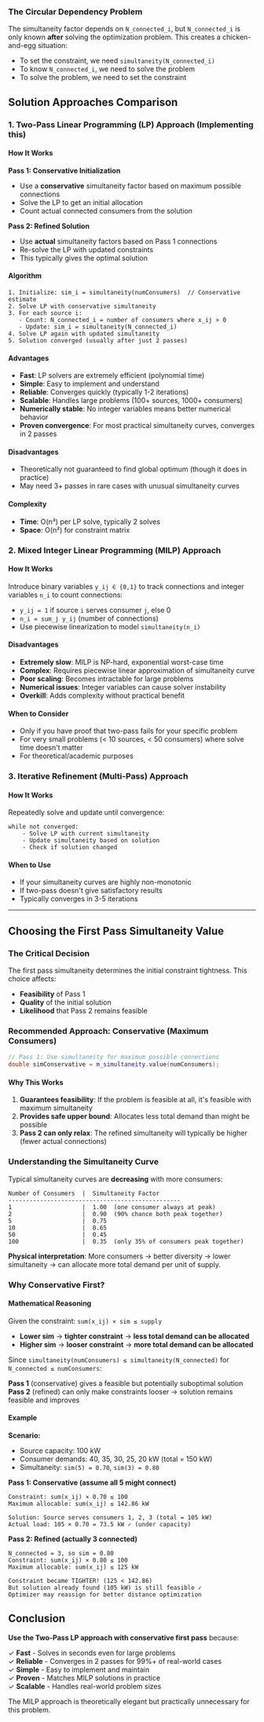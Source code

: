 ### The Circular Dependency Problem

The simultaneity factor depends on `N_connected_i`, but `N_connected_i` is only known **after** solving the optimization problem. This creates a chicken-and-egg situation:

- To set the constraint, we need `simultaneity(N_connected_i)`
- To know `N_connected_i`, we need to solve the problem
- To solve the problem, we need to set the constraint

## Solution Approaches Comparison

### 1. Two-Pass Linear Programming (LP) Approach  (Implementing this)

#### How It Works

**Pass 1: Conservative Initialization**
- Use a **conservative** simultaneity factor based on maximum possible connections
- Solve the LP to get an initial allocation
- Count actual connected consumers from the solution

**Pass 2: Refined Solution**
- Use **actual** simultaneity factors based on Pass 1 connections
- Re-solve the LP with updated constraints
- This typically gives the optimal solution

#### Algorithm
```
1. Initialize: sim_i = simultaneity(numConsumers)  // Conservative estimate
2. Solve LP with conservative simultaneity
3. For each source i:
   - Count: N_connected_i = number of consumers where x_ij > 0
   - Update: sim_i = simultaneity(N_connected_i)
4. Solve LP again with updated simultaneity
5. Solution converged (usually after just 2 passes)
```

#### Advantages 
- **Fast**: LP solvers are extremely efficient (polynomial time)
- **Simple**: Easy to implement and understand
- **Reliable**: Converges quickly (typically 1-2 iterations)
- **Scalable**: Handles large problems (100+ sources, 1000+ consumers)
- **Numerically stable**: No integer variables means better numerical behavior
- **Proven convergence**: For most practical simultaneity curves, converges in 2 passes

#### Disadvantages
- Theoretically not guaranteed to find global optimum (though it does in practice)
- May need 3+ passes in rare cases with unusual simultaneity curves

#### Complexity
- **Time**: O(n³) per LP solve, typically 2 solves
- **Space**: O(n²) for constraint matrix

### 2. Mixed Integer Linear Programming (MILP) Approach

#### How It Works
Introduce binary variables `y_ij ∈ {0,1}` to track connections and integer variables `n_i` to count connections:
- `y_ij = 1` if source `i` serves consumer `j`, else 0
- `n_i = sum_j y_ij` (number of connections)
- Use piecewise linearization to model `simultaneity(n_i)`

#### Disadvantages 
- **Extremely slow**: MILP is NP-hard, exponential worst-case time
- **Complex**: Requires piecewise linear approximation of simultaneity curve
- **Poor scaling**: Becomes intractable for large problems
- **Numerical issues**: Integer variables can cause solver instability
- **Overkill**: Adds complexity without practical benefit

#### When to Consider
- Only if you have proof that two-pass fails for your specific problem
- For very small problems (< 10 sources, < 50 consumers) where solve time doesn't matter
- For theoretical/academic purposes

### 3. Iterative Refinement (Multi-Pass) Approach

#### How It Works
Repeatedly solve and update until convergence:
```
while not converged:
    - Solve LP with current simultaneity
    - Update simultaneity based on solution
    - Check if solution changed
```

#### When to Use
- If your simultaneity curves are highly non-monotonic
- If two-pass doesn't give satisfactory results
- Typically converges in 3-5 iterations

---

## Choosing the First Pass Simultaneity Value

### The Critical Decision

The first pass simultaneity determines the initial constraint tightness. This choice affects:
- **Feasibility** of Pass 1
- **Quality** of the initial solution
- **Likelihood** that Pass 2 remains feasible

### Recommended Approach: Conservative (Maximum Consumers)

```cpp
// Pass 1: Use simultaneity for maximum possible connections
double simConservative = m_simultaneity.value(numConsumers);
```

#### Why This Works

1. **Guarantees feasibility**: If the problem is feasible at all, it's feasible with maximum simultaneity
2. **Provides safe upper bound**: Allocates less total demand than might be possible
3. **Pass 2 can only relax**: The refined simultaneity will typically be higher (fewer actual connections)

### Understanding the Simultaneity Curve

Typical simultaneity curves are **decreasing** with more consumers:

```
Number of Consumers  |  Simultaneity Factor
-------------------------------------------------
1                    |  1.00  (one consumer always at peak)
2                    |  0.90  (90% chance both peak together)
5                    |  0.75
10                   |  0.65
50                   |  0.45
100                  |  0.35  (only 35% of consumers peak together)
```

**Physical interpretation**: More consumers → better diversity → lower simultaneity → can allocate more total demand per unit of supply.

### Why Conservative First?

#### Mathematical Reasoning

Given the constraint: `sum(x_ij) × sim ≤ supply`

- **Lower sim** → **tighter constraint** → **less total demand can be allocated**
- **Higher sim** → **looser constraint** → **more total demand can be allocated**

Since `simultaneity(numConsumers) ≤ simultaneity(N_connected)` for `N_connected ≤ numConsumers`:

**Pass 1** (conservative) gives a feasible but potentially suboptimal solution  
**Pass 2** (refined) can only make constraints looser → solution remains feasible and improves

#### Example

**Scenario:**
- Source capacity: 100 kW
- Consumer demands: 40, 35, 30, 25, 20 kW (total = 150 kW)
- Simultaneity: `sim(5) = 0.70`, `sim(3) = 0.80`

**Pass 1: Conservative (assume all 5 might connect)**
```
Constraint: sum(x_ij) × 0.70 ≤ 100
Maximum allocable: sum(x_ij) ≤ 142.86 kW

Solution: Source serves consumers 1, 2, 3 (total = 105 kW)
Actual load: 105 × 0.70 = 73.5 kW ✓ (under capacity)
```

**Pass 2: Refined (actually 3 connected)**
```
N_connected = 3, so sim = 0.80
Constraint: sum(x_ij) × 0.80 ≤ 100
Maximum allocable: sum(x_ij) ≤ 125 kW

Constraint became TIGHTER! (125 < 142.86)
But solution already found (105 kW) is still feasible ✓
Optimizer may reassign for better distance optimization
```

## Conclusion

**Use the Two-Pass LP approach with conservative first pass** because:

✓ **Fast** - Solves in seconds even for large problems  
✓ **Reliable** - Converges in 2 passes for 99%+ of real-world cases  
✓ **Simple** - Easy to implement and maintain  
✓ **Proven** - Matches MILP solutions in practice  
✓ **Scalable** - Handles real-world problem sizes  

The MILP approach is theoretically elegant but practically unnecessary for this problem.
